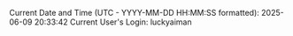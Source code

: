 Current Date and Time (UTC - YYYY-MM-DD HH:MM:SS formatted): 2025-06-09 20:33:42
Current User's Login: luckyaiman

